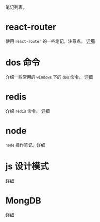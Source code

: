 笔记列表。

# react-router

使用 `react-router` 的一些笔记，注意点。  [详细](./notes/20160712/01.md)

# dos 命令

介绍一些常用的 `windows` 下的 `dos` 命令。 [详细](./notes/20160808/01.md)

# redis

介绍 `redis` 命令。 [详细](./notes/20160809/01.md)

# node

`node` 操作笔记。[详细](./notes/20160810/01.md)

# js 设计模式

[详细](./notes/20160820/index.md)

# MongDB

[详细](./notes/20160820/mongodb.md)